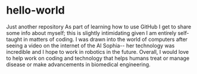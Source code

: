 # hello-world
Just another repository
As part of learning how to use GitHub I get to share some info about myself; this is slightly intimidating given I am entirely self-taught in matters of coding. I was drawn into the world of computers after seeing a video on the internet of the AI Sophia-- her technology was incredible and I hope to work in robotics in the future. Overall, I would love to help work on coding and technology that helps humans treat or manage disease or make advancements in biomedical engineering. 

